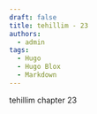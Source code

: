 ```yaml
---
draft: false
title: tehillim - 23
authors:
  - admin
tags:
  - Hugo
  - Hugo Blox
  - Markdown
---
```


tehillim chapter 23
